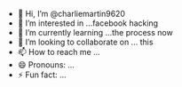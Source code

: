 - 👋 Hi, I’m @charliemartin9620
- 👀 I’m interested in ...facebook hacking
- 🌱 I’m currently learning ...the process now 
- 💞️ I’m looking to collaborate on ... this 
- 📫 How to reach me ...
- 😄 Pronouns: ...
- ⚡ Fun fact: ...

<!---
charliemartin9620/charliemartin9620 is a ✨ special ✨ repository because its `README.md` (this file) appears on your GitHub profile.
You can click the Preview link to take a look at your changes.
--->
